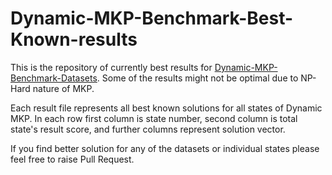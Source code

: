 # Dynamic-MKP-Benchmark-Best-Known-results
 
This is the repository of currently best results for [Dynamic-MKP-Benchmark-Datasets](https://github.com/jonasska/Dynamic-MKP-Benchmark-Datasets). Some of the results might not be optimal due to NP-Hard nature of MKP.

Each result file represents all best known solutions for all states of Dynamic MKP. In each row first column is state number, second column is total state's result score, and further columns represent solution vector.

If you find better solution for any of the datasets or individual states please feel free to raise Pull Request. 
